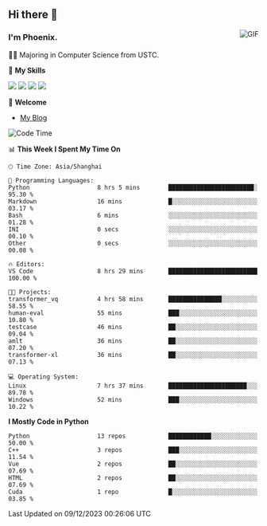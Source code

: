 ## Hi there 👋
<img align="right" alt="GIF" src="https://raw.githubusercontent.com/JoeyBling/JoeyBling/master/pic/pusheencode.gif" />

### I'm Phoenix.

👨‍🎓 Majoring in Computer Science from USTC.

🌟 **My Skills**

![](https://img.shields.io/badge/-Python-3e74a2?style=flat-square&logo=Python&logoColor=fff)
![](https://img.shields.io/badge/-C++-9f62a5?style=flat&logo=cplusplus&logoColor=white)
![](https://img.shields.io/badge/-Linux-185886?style=flat-square&logo=Linux&logoColor=fff)
![](https://img.shields.io/badge/-Rust-ff4136?style=flat-square&logo=Rust&logoColor=fff)

💬 **Welcome**

- [My Blog](https://ysy-phoenix.github.io/)

<!--START_SECTION:waka-->
![Code Time](http://img.shields.io/badge/Code%20Time-429%20hrs%208%20mins-blue)

📊 **This Week I Spent My Time On** 

```text
🕑︎ Time Zone: Asia/Shanghai

💬 Programming Languages: 
Python                   8 hrs 5 mins        ████████████████████████░   95.30 % 
Markdown                 16 mins             █░░░░░░░░░░░░░░░░░░░░░░░░   03.17 % 
Bash                     6 mins              ░░░░░░░░░░░░░░░░░░░░░░░░░   01.28 % 
INI                      0 secs              ░░░░░░░░░░░░░░░░░░░░░░░░░   00.10 % 
Other                    0 secs              ░░░░░░░░░░░░░░░░░░░░░░░░░   00.08 % 

🔥 Editors: 
VS Code                  8 hrs 29 mins       █████████████████████████   100.00 % 

🐱‍💻 Projects: 
transformer_vq           4 hrs 58 mins       ███████████████░░░░░░░░░░   58.55 % 
human-eval               55 mins             ███░░░░░░░░░░░░░░░░░░░░░░   10.80 % 
testcase                 46 mins             ██░░░░░░░░░░░░░░░░░░░░░░░   09.04 % 
amlt                     36 mins             ██░░░░░░░░░░░░░░░░░░░░░░░   07.20 % 
transformer-xl           36 mins             ██░░░░░░░░░░░░░░░░░░░░░░░   07.13 % 

💻 Operating System: 
Linux                    7 hrs 37 mins       ██████████████████████░░░   89.78 % 
Windows                  52 mins             ███░░░░░░░░░░░░░░░░░░░░░░   10.22 % 
```

**I Mostly Code in Python** 

```text
Python                   13 repos            ████████████░░░░░░░░░░░░░   50.00 % 
C++                      3 repos             ███░░░░░░░░░░░░░░░░░░░░░░   11.54 % 
Vue                      2 repos             ██░░░░░░░░░░░░░░░░░░░░░░░   07.69 % 
HTML                     2 repos             ██░░░░░░░░░░░░░░░░░░░░░░░   07.69 % 
Cuda                     1 repo              █░░░░░░░░░░░░░░░░░░░░░░░░   03.85 % 
```




 Last Updated on 09/12/2023 00:26:06 UTC
<!--END_SECTION:waka-->

<!--
**ysy-phoenix/ysy-phoenix** is a ✨ _special_ ✨ repository because its `README.md` (this file) appears on your GitHub profile.

Here are some ideas to get you started:

- 🔭 I’m currently working on ...
- 🌱 I’m currently learning ...
- 👯 I’m looking to collaborate on ...
- 🤔 I’m looking for help with ...
- 💬 Ask me about ...
- 📫 How to reach me: ...
- 😄 Pronouns: ...
- ⚡ Fun fact: ...
-->
